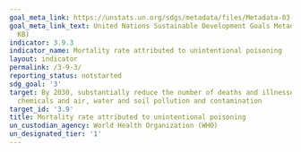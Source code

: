 ```yaml
---
goal_meta_link: https://unstats.un.org/sdgs/metadata/files/Metadata-03-09-03.pdf
goal_meta_link_text: United Nations Sustainable Development Goals Metadata (PDF 214
  KB)
indicator: 3.9.3
indicator_name: Mortality rate attributed to unintentional poisoning
layout: indicator
permalink: /3-9-3/
reporting_status: notstarted
sdg_goal: '3'
target: By 2030, substantially reduce the number of deaths and illnesses from hazardous
  chemicals and air, water and soil pollution and contamination
target_id: '3.9'
title: Mortality rate attributed to unintentional poisoning
un_custodian_agency: World Health Organization (WHO)
un_designated_tier: '1'
---
```

